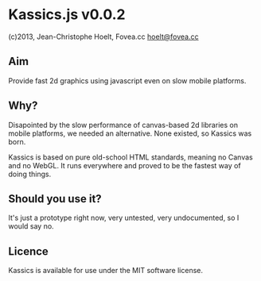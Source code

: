 Kassics.js v0.0.2
=================
(c)2013, Jean-Christophe Hoelt, Fovea.cc <hoelt@fovea.cc>

Aim
---
Provide fast 2d graphics using javascript even on slow mobile platforms.

Why?
----
Disapointed by the slow performance of canvas-based 2d libraries on mobile platforms, we needed an alternative. None existed, so Kassics was born.

Kassics is based on pure old-school HTML standards, meaning no Canvas and no WebGL. It runs everywhere and proved to be the fastest way of doing things.

Should you use it?
------------------
It's just a prototype right now, very untested, very undocumented, so I would say no.

Licence
-------
Kassics is available for use under the MIT software license.
